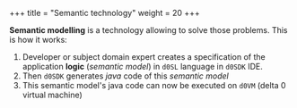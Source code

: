 +++
title = "Semantic technology"
weight = 20
+++

**Semantic modelling** is a technology allowing to solve those problems. This is how it works:

1. Developer or subject domain expert creates a specification of the application **logic** (_semantic model_) in `d0SL` language in `d0SDK` IDE.
2. Then `d0SDK` generates _java_ code of this _semantic model_
3. This semantic model's java code can now be executed on `d0VM` (delta 0 virtual machine)
